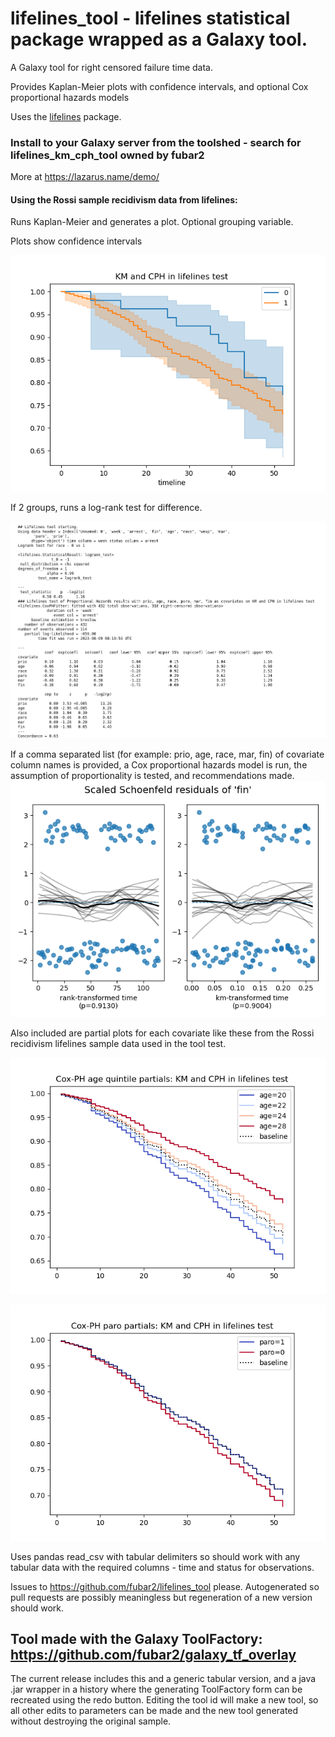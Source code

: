 # lifelines_tool - lifelines statistical package wrapped as a Galaxy tool.

A Galaxy tool for right censored failure time data.

Provides Kaplan-Meier plots with confidence intervals, and optional Cox proportional hazards models

Uses the [lifelines](https://lifelines.readthedocs.io/en/latest/index.html) package.

### Install to your Galaxy server from the toolshed - search for lifelines_km_cph_tool owned by fubar2

More at https://lazarus.name/demo/

#### Using the Rossi sample recidivism data from lifelines:

Runs Kaplan-Meier and generates a plot. Optional grouping variable.

Plots show confidence intervals

![KM plot sample](lifelines_rossi_km.png)

If 2 groups, runs a log-rank test for difference.

![KM plot sample](lifelines_report.png)

If a comma separated list (for example: prio, age, race, mar, fin) of covariate column names is provided,
a Cox proportional hazards model is run, the assumption of proportionality is tested, and
recommendations made.
![KM plot sample](lifelines_rossi_schoenfeld.png)

Also included are partial plots for each covariate like these from the Rossi recidivism lifelines sample data
used in the tool test.

![C-PH partial plot samples](agepartialrossi.png)

![C-PH partial plot samples](parolepartialrossi.png)

Uses pandas read_csv with tabular delimiters so should work with any tabular data with the required columns - time and status for observations.

Issues to https://github.com/fubar2/lifelines_tool please.
Autogenerated so pull requests are possibly meaningless but regeneration of a new version should work.

## Tool made with the Galaxy ToolFactory: https://github.com/fubar2/galaxy_tf_overlay
The current release includes this and a generic tabular version, and a java .jar wrapper in a history where the generating
ToolFactory form can be recreated using the redo button. Editing the tool id will make a new tool, so all other edits to parameters can be
made and the new tool generated without destroying the original sample.


